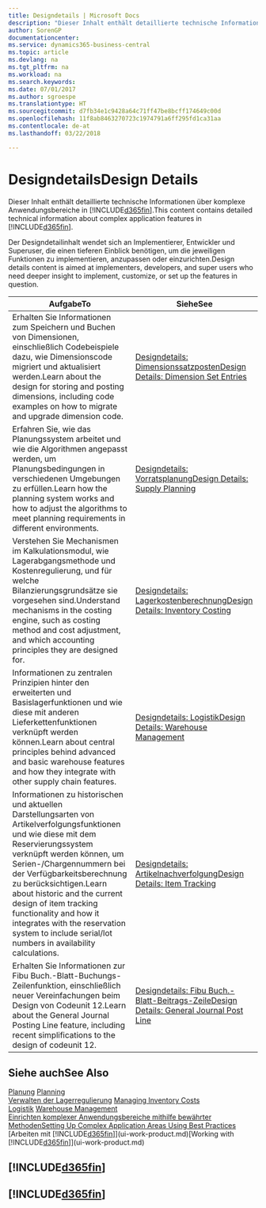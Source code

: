 ```yaml
---
title: Designdetails | Microsoft Docs
description: "Dieser Inhalt enthält detaillierte technische Informationen über komplexe Anwendungsbereiche in  Business Central."
author: SorenGP
documentationcenter: 
ms.service: dynamics365-business-central
ms.topic: article
ms.devlang: na
ms.tgt_pltfrm: na
ms.workload: na
ms.search.keywords: 
ms.date: 07/01/2017
ms.author: sgroespe
ms.translationtype: HT
ms.sourcegitcommit: d7fb34e1c9428a64c71ff47be8bcff174649c00d
ms.openlocfilehash: 11f8ab8463270723c1974791a6ff295fd1ca31aa
ms.contentlocale: de-at
ms.lasthandoff: 03/22/2018

---
```

# <a name="design-details"></a><span data-ttu-id="82154-103">Designdetails</span><span class="sxs-lookup"><span data-stu-id="82154-103">Design Details</span></span>
<span data-ttu-id="82154-104">Dieser Inhalt enthält detaillierte technische Informationen über komplexe Anwendungsbereiche in [!INCLUDE[d365fin](includes/d365fin_md.md)].</span><span class="sxs-lookup"><span data-stu-id="82154-104">This content contains detailed technical information about complex application features in [!INCLUDE[d365fin](includes/d365fin_md.md)].</span></span>  

 <span data-ttu-id="82154-105">Der Designdetailinhalt wendet sich an Implementierer, Entwickler und Superuser, die einen tieferen Einblick benötigen, um die jeweiligen Funktionen zu implementieren, anzupassen oder einzurichten.</span><span class="sxs-lookup"><span data-stu-id="82154-105">Design details content is aimed at implementers, developers, and super users who need deeper insight to implement, customize, or set up the features in question.</span></span>  

|<span data-ttu-id="82154-106">**Aufgabe**</span><span class="sxs-lookup"><span data-stu-id="82154-106">**To**</span></span>|<span data-ttu-id="82154-107">**Siehe**</span><span class="sxs-lookup"><span data-stu-id="82154-107">**See**</span></span>|  
|------------|-------------|  
|<span data-ttu-id="82154-108">Erhalten Sie Informationen zum Speichern und Buchen von Dimensionen, einschließlich Codebeispiele dazu, wie Dimensionscode migriert und aktualisiert werden.</span><span class="sxs-lookup"><span data-stu-id="82154-108">Learn about the design for storing and posting dimensions, including code examples on how to migrate and upgrade dimension code.</span></span>|[<span data-ttu-id="82154-109">Designdetails: Dimensionssatzposten</span><span class="sxs-lookup"><span data-stu-id="82154-109">Design Details: Dimension Set Entries</span></span>](design-details-dimension-set-entries.md)|  
|<span data-ttu-id="82154-110">Erfahren Sie, wie das Planungssystem arbeitet und wie die Algorithmen angepasst werden, um Planungsbedingungen in verschiedenen Umgebungen zu erfüllen.</span><span class="sxs-lookup"><span data-stu-id="82154-110">Learn how the planning system works and how to adjust the algorithms to meet planning requirements in different environments.</span></span>|[<span data-ttu-id="82154-111">Designdetails: Vorratsplanung</span><span class="sxs-lookup"><span data-stu-id="82154-111">Design Details: Supply Planning</span></span>](design-details-supply-planning.md)|  
|<span data-ttu-id="82154-112">Verstehen Sie Mechanismen im Kalkulationsmodul, wie Lagerabgangsmethode und Kostenregulierung, und für welche Bilanzierungsgrundsätze sie vorgesehen sind.</span><span class="sxs-lookup"><span data-stu-id="82154-112">Understand mechanisms in the costing engine, such as costing method and cost adjustment, and which accounting principles they are designed for.</span></span>|[<span data-ttu-id="82154-113">Designdetails: Lagerkostenberechnung</span><span class="sxs-lookup"><span data-stu-id="82154-113">Design Details: Inventory Costing</span></span>](design-details-inventory-costing.md)|  
|<span data-ttu-id="82154-114">Informationen zu zentralen Prinzipien hinter den erweiterten und Basislagerfunktionen und wie diese mit anderen Lieferkettenfunktionen verknüpft werden können.</span><span class="sxs-lookup"><span data-stu-id="82154-114">Learn about central principles behind advanced and basic warehouse features and how they integrate with other supply chain features.</span></span>|[<span data-ttu-id="82154-115">Designdetails: Logistik</span><span class="sxs-lookup"><span data-stu-id="82154-115">Design Details: Warehouse Management</span></span>](design-details-warehouse-management.md)|  
|<span data-ttu-id="82154-116">Informationen zu historischen und aktuellen Darstellungsarten von Artikelverfolgungsfunktionen und wie diese mit dem Reservierungssystem verknüpft werden können, um Serien-/Chargennummern bei der Verfügbarkeitsberechnung zu berücksichtigen.</span><span class="sxs-lookup"><span data-stu-id="82154-116">Learn about historic and the current design of item tracking functionality and how it integrates with the reservation system to include serial/lot numbers in availability calculations.</span></span>|[<span data-ttu-id="82154-117">Designdetails: Artikelnachverfolgung</span><span class="sxs-lookup"><span data-stu-id="82154-117">Design Details: Item Tracking</span></span>](design-details-item-tracking.md)|  
|<span data-ttu-id="82154-118">Erhalten Sie Informationen zur Fibu Buch.-Blatt-Buchungs-Zeilenfunktion, einschließlich neuer Vereinfachungen beim Design von Codeunit 12.</span><span class="sxs-lookup"><span data-stu-id="82154-118">Learn about the General Journal Posting Line feature, including recent simplifications to the design of codeunit 12.</span></span>|[<span data-ttu-id="82154-119">Designdetails: Fibu Buch.-Blatt-Beitrags-Zeile</span><span class="sxs-lookup"><span data-stu-id="82154-119">Design Details: General Journal Post Line</span></span>](design-details-general-journal-post-line.md)|  

## <a name="see-also"></a><span data-ttu-id="82154-120">Siehe auch</span><span class="sxs-lookup"><span data-stu-id="82154-120">See Also</span></span>  
 <span data-ttu-id="82154-121">[Planung](production-planning.md) </span><span class="sxs-lookup"><span data-stu-id="82154-121">[Planning](production-planning.md) </span></span>  
 <span data-ttu-id="82154-122">[Verwalten der Lagerregulierung](finance-manage-inventory-costs.md) </span><span class="sxs-lookup"><span data-stu-id="82154-122">[Managing Inventory Costs](finance-manage-inventory-costs.md) </span></span>  
 <span data-ttu-id="82154-123">[Logistik](warehouse-manage-warehouse.md) </span><span class="sxs-lookup"><span data-stu-id="82154-123">[Warehouse Management](warehouse-manage-warehouse.md) </span></span>  
 [<span data-ttu-id="82154-124">Einrichten komplexer Anwendungsbereiche mithilfe bewährter Methoden</span><span class="sxs-lookup"><span data-stu-id="82154-124">Setting Up Complex Application Areas Using Best Practices</span></span>](set-up-complex-application-areas-using-best-practices.md)  
 <span data-ttu-id="82154-125">[Arbeiten mit [!INCLUDE[d365fin](includes/d365fin_md.md)]](ui-work-product.md)</span><span class="sxs-lookup"><span data-stu-id="82154-125">[Working with [!INCLUDE[d365fin](includes/d365fin_md.md)]](ui-work-product.md)</span></span>

 ## [!INCLUDE[d365fin](includes/free_trial_md.md)]  
 ## [!INCLUDE[d365fin](includes/training_link_md.md)]

